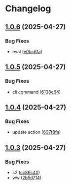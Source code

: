 # Changelog

## [1.0.6](https://github.com/hashemix/discovery-action/compare/v1.0.5...v1.0.6) (2025-04-27)


### Bug Fixes

* eval ([e0bc61a](https://github.com/hashemix/discovery-action/commit/e0bc61a216e35d82c416aa596b602e1473018bc0))

## [1.0.5](https://github.com/hashemix/discovery-action/compare/v1.0.4...v1.0.5) (2025-04-27)


### Bug Fixes

* cli command ([6138e64](https://github.com/hashemix/discovery-action/commit/6138e64b0c6b4b0908940cfae7520949ebd1376d))

## [1.0.4](https://github.com/hashemix/discovery-action/compare/v1.0.3...v1.0.4) (2025-04-27)


### Bug Fixes

* update action ([607f8fa](https://github.com/hashemix/discovery-action/commit/607f8faf620d86d11fa2be6497669e45e65b3ca2))

## [1.0.3](https://github.com/hashemix/discovery-action/compare/v1.0.2...v1.0.3) (2025-04-27)


### Bug Fixes

* s2 ([cc86c40](https://github.com/hashemix/discovery-action/commit/cc86c40b3822153d4989b7818ee7b2b5b096bb1f))
* ww ([2b5d714](https://github.com/hashemix/discovery-action/commit/2b5d7144897c3aa11a7be8fecb43d105184b654c))
